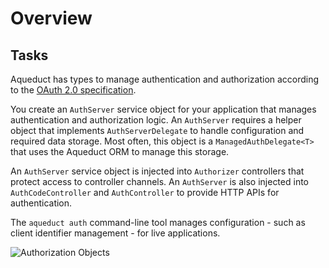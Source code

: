 # Overview

## Tasks

Aqueduct has types to manage authentication and authorization according to the  [OAuth 2.0 specification](https://tools.ietf.org/html/rfc6749).

You create an  `AuthServer`  service object for your application that manages authentication and authorization logic. An  `AuthServer`  requires a helper object that implements  `AuthServerDelegate`  to handle configuration and required data storage. Most often, this object is a  `ManagedAuthDelegate<T>`  that uses the Aqueduct ORM to manage this storage.

An  `AuthServer`  service object is injected into  `Authorizer`  controllers that protect access to controller channels. An  `AuthServer`  is also injected into  `AuthCodeController`  and  `AuthController`  to provide HTTP APIs for authentication.

The  `aqueduct auth`  command-line tool manages configuration - such as client identifier management - for live applications.

![Authorization Objects](https://aqueduct.io/docs/img/authobjects.png)
<!--stackedit_data:
eyJoaXN0b3J5IjpbMTg5MDQyNjIyNl19
-->